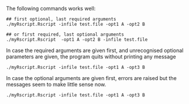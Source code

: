 The following commands works well:

```{bash correct}
## first optional, last required arguments
./myRscript.Rscript -infile test.file -opt1 A -opt2 B
```

```{bash correct}
## or first required, last optional arguments
./myRscript.Rscript  -opt1 A -opt2 B -infile test.file
```

In case the required arguments are given first, and unrecognised optional parameters are given, the program quits without printing any message

```{bash reqFirstError}
./myRscript.Rscript -infile test.file -opt1 A -opt3 B
```

In case the optional arguments are given first, errors are raised but the messages seem to make little sense now.

```{bash optFirstError}
./myRscript.Rscript -infile test.file -opt1 A -opt3 B
```
